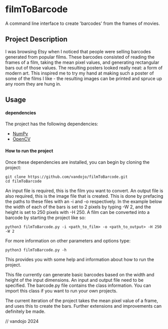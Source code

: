 # filmToBarcode

A command line interface to create 'barcodes' from the frames of movies.

## Project Description

I was browsing Etsy when I noticed that people were selling barcodes generated from popular films. These barcodes consisted of reading the frames of a film, taking the mean pixel values, and generating rectangular bars out of those values. The resulting posters looked really neat: a form of modern art. This inspired me to try my hand at making such a poster of some of the films I like - the resulting images can be printed and spruce up any room they are hung in.

## Usage

#### dependencies

The project has the following dependencies:

- [NumPy](https://numpy.org/)
- [OpenCV](https://opencv.org/)

#### How to run the project

Once these dependencies are installed, you can begin by cloning the project:

```shell
git clone https://github.com/vandojo/filmToBarcode.git
cd filmToBarcode
```

An input file is required, this is the film you want to convert. An output file is also required, this is the image file that is created. This is done by prefacing the paths to these files with an -i and -o respectively. In the example below the width of each of the bars is set to 2 pixels by typing -W 2, and the height is set to 250 pixels with -H 250.
A film can be converted into a barcode by starting the project like so:

```shell
python3 filmToBarcode.py -i <path_to_film> -o <path_to_output> -H 250 -W 2
```

For more information on other parameters and options type:

```shell
python3 filmToBarcode.py -h
```

This provides you with some help and information about how to run the project.

This file currently can generate basic barcodes based on the width and height of the input dimensions. An input and output file need to be specified. The barcode.py file contains the class information. You can import this class if you want to run your own projects.

The current iteration of the project takes the mean pixel value of a frame, and uses this to create the bars. Further extensions and improvements can definitely be made.

// vandojo 2024
